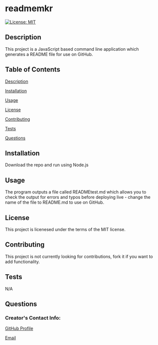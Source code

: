 
# readmemkr
[![License: MIT](https://img.shields.io/badge/License-MIT-yellow.svg)](https://opensource.org/licenses/MIT)

## Description
This project is a JavaScript based command line application which generates a README file for use on GitHub.

## Table of Contents 
[Description](#Description)

[Installation](#Installation)

[Usage](#Usage)

[License](#License)

[Contributing](#Contributing)

[Tests](#Tests)

[Questions](#Questions)


## Installation
Download the repo and run using Node.js

## Usage
The program outputs a file called READMEtest.md which allows you to check the output for errors and typos before deploying live - change the name of the file to README.md to use on GitHub.

## License
This project is licenesed under the terms of the MIT license.

## Contributing 
This project is not currently looking for contributions, fork it if you want to add functionality.

## Tests
N/A

## Questions

### Creator's Contact Info:

[GitHub Profile](https://github.com/leojo3)

[Email](mailto:179286620+leojo3@users.noreply.github.com )

